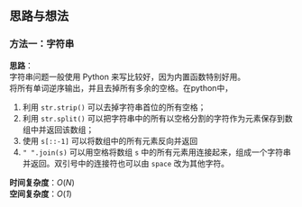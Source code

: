 ## 思路与想法
### 方法一：字符串
**思路**：  
字符串问题一般使用 Python 来写比较好，因为内置函数特别好用。  
将所有单词逆序输出，并且去掉所有多余的空格。在python中，
1. 利用 `str.strip()` 可以去掉字符串首位的所有空格；
2. 利用 `str.split()` 可以把字符串中的所有以空格分割的字符作为元素保存到数组中并返回该数组；
3. 使用 `s[::-1]` 可以将数组中的所有元素反向并返回
4. `" ".join(s)` 可以用空格将数组 `s` 中的所有元素用连接起来，组成一个字符串并返回。双引号中的连接符也可以由 `space` 改为其他字符。


**时间复杂度**：*O*(*N*)  
**空间复杂度**：*O*(*1*)
